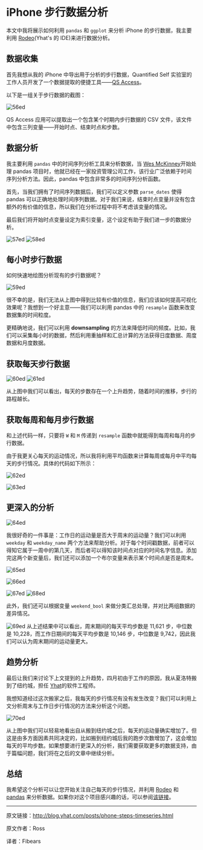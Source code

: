 # iPhone 步行数据分析

本文中我将展示如何利用 `pandas` 和 `ggplot` 来分析 iPhone 的步行数据，我主要利用 [Rodeo](https://www.yhat.com/products/rodeo)(Yhat's 的 IDE)来进行数据分析。

## 数据收集

首先我想从我的 iPhone 中导出用于分析的步行数据，Quantified Self 实验室的工作人员开发了一个数据提取的便捷工具——[QS Access](http://quantifiedself.com/access-app/app)。

以下是一组关于步行数据的截图：

![56ed](http://static.datartisan.com/upload/attachment/2016/11/ExcApduW.png)

QS Access 应用可以提取出一个包含某个时期内步行数据的 CSV 文件，该文件中包含三列变量——开始时点、结束时点和步数。

## 数据分析

我主要利用 `pandas` 中的时间序列分析工具来分析数据，当 [Wes McKinney](https://github.com/wesm)开始处理 pandas 项目时，他就已经在一家投资管理公司工作，该行业广泛依赖于时间序列分析方法。因此，pandas 中包含非常多的时间序列分析函数。

首先，当我们拥有了时间序列数据后，我们可以定义参数 `parse_dates` 使得 pandas 可以正确地处理时间序列数据。对于我们来说，结束时点变量并没有包含额外的有价值的信息，所以我们在分析过程中将不考虑该变量的情况。

最后我们将开始时点变量设定为索引变量，这个设定有助于我们进一步的数据分析。

![57ed](http://static.datartisan.com/upload/attachment/2016/11/eFRic6ZT.png)
![58ed](http://static.datartisan.com/upload/attachment/2016/11/TOrrNpfS.png)


## 每小时步行数据

如何快速地绘图分析现有的步行数据呢？

![59ed](http://static.datartisan.com/upload/attachment/2016/11/WEJabjRR.png)

很不幸的是，我们无法从上图中得到比较有价值的信息，我们应该如何提高可视化效果呢？我想到一个好主意——我们可以利用 pandas 中的 `resample` 函数来改变数据集的时间粒度。

更精确地说，我们可以利用 **downsampling** 的方法来降低时间的频度。比如，我们可以采集每小时的数据，然后利用重抽样和汇总计算的方法获得日度数据、周度数据和月度数据。

## 获取每天步行数据

![60ed](http://static.datartisan.com/upload/attachment/2016/11/KlYsvxkU.png)
![61ed](http://static.datartisan.com/upload/attachment/2016/11/ieSGxIOp.png)

从上图中我们可以看出，每天的步数存在一个上升趋势，随着时间的推移，步行的路程越长。


## 获取每周和每月步行数据

和上述代码一样，只要将 `W` 和 `M` 传递到 `resample` 函数中就能得到每周和每月的步行数据。

由于我更关心每天的运动情况，所以我将利用平均函数来计算每周或每月中平均每天的步行情况。具体的代码如下所示：

![62ed](http://static.datartisan.com/upload/attachment/2016/11/y2F1yzF9.png)

![63ed](http://static.datartisan.com/upload/attachment/2016/11/t0k2LLHG.png)

## 更深入的分析

![64ed](http://static.datartisan.com/upload/attachment/2016/11/6l8pjBHm.png)

我很好奇的一件事是：工作日的运动量是否大于周末的运动量？我们可以利用 `weekday` 和 `weekday_name` 两个方法来帮助分析。对于每个时间戳数据，前者可以得知它属于一周中的第几天，而后者可以得知该时间点对应的时间名字信息。添加完这两个新变量后，我们还可以添加一个布尔变量来表示某个时间点是否是周末。

![65ed](http://static.datartisan.com/upload/attachment/2016/11/GTOx3DVa.png)

![66ed](http://static.datartisan.com/upload/attachment/2016/11/5vyegH2k.png)

![67ed](http://static.datartisan.com/upload/attachment/2016/11/952Mnl5K.png)
![68ed](http://static.datartisan.com/upload/attachment/2016/11/LPPfdBna.png)

此外，我们还可以根据变量 `weekend_bool` 来做分类汇总处理，并对比两组数据的差异情况。

![69ed](http://static.datartisan.com/upload/attachment/2016/11/SbAUBqmn.png)
从上述结果中可以看出，周末期间的每天平均步数是 11,621 步，中位数是 10,228，而工作日期间的每天平均步数是 10,146 步，中位数是 9,742，因此我们可以认为周末期间的运动量更大。

## 趋势分析

最后让我们来讨论下上文提到的上升趋势，四月初由于工作的原因，我从夏洛特搬到了纽约城，担任 [Yhat](https://www.yhat.com/)的软件工程师。

我想知道经过这次搬家之后，我每天的步行情况有没有发生改变？我们可以利用上文分析周末与工作日步行情况的方法来分析这个问题。

![70ed](http://static.datartisan.com/upload/attachment/2016/11/xL0pxmMB.png)

从上图中我们可以轻易地看出自从搬到纽约城之后，每天的运动量确实增加了。但这是由多方面因素共同决定的，比如搬到纽约城后我的跑步次数增加了，这会增加每天的平均步数。如果想要进行更深入的分析，我们需要获取更多的数据支持，由于篇幅问题，我们将在之后的文章中继续分析。

## 总结

我希望这个分析可以让您开始关注自己每天的步行情况，并利用 [Rodeo](https://www.yhat.com/products/rodeo) 和 [pandas](http://pandas.pydata.org/) 来分析数据。如果你对这个项目感兴趣的话，可以参阅[该链接](https://github.com/rkipp1210/data-projects)。

---
原文链接：http://blog.yhat.com/posts/phone-steps-timeseries.html

原文作者：Ross

译者：Fibears
